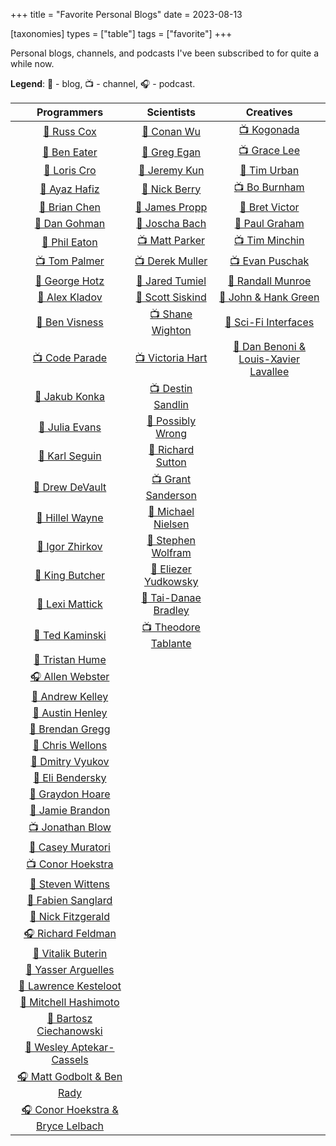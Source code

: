 +++
title = "Favorite Personal Blogs"
date = 2023-08-13

[taxonomies]
types = ["table"]
tags = ["favorite"]
+++

Personal blogs, channels, and podcasts I've been subscribed to for quite a while now.

<!-- more -->

**Legend**: 💭 - blog, 📺 - channel, 🎧 - podcast.

|                              Programmers                              |                               Scientists                               |                           Creatives                            |
|:---------------------------------------------------------------------:|:----------------------------------------------------------------------:|:--------------------------------------------------------------:|
|               [💭 Russ Cox](https://research.swtch.com)               |                  [💭 Conan Wu](https://conanwu.com/)                   |          [📺 Kogonada](https://kogonada.com/archive)           |
|           [💭 Ben Eater](https://www.youtube.com/@BenEater)           |   [💭 Greg Egan](https://www.gregegan.net/BIBLIOGRAPHY/Online.html)    | [📺 Grace Lee](https://www.youtube.com/@WhatsSoGreatAboutThat) |
|               [💭 Loris Cro](https://kristoff.it/blog/)               |                 [💭 Jeremy Kun](https://jeremykun.com)                 |        [💭 Tim Urban](https://waitbutwhy.com/archive/)         |
|                [💭 Ayaz Hafiz](https://ayazhafiz.com)                 |          [💭 Nick Berry](https://datagenetics.com/blog.html)           |      [📺 Bo Burnham](https://www.youtube.com/@boburnham)       |
|              [💭 Brian Chen](https://blog.vero.site/all)              |          [💭 James Propp](https://mathenchant.wordpress.com/)          |            [💭 Bret Victor](http://worrydream.com)             |
|           [💭 Dan Gohman](https://blog.sunfishcode.online/)           |                    [💭 Joscha Bach](http://bach.ai)                    |     [💭 Paul Graham](http://paulgraham.com/articles.html)      |
|             [💭 Phil Eaton](https://notes.eatonphil.com)              |        [📺 Matt Parker](https://www.youtube.com/@standupmaths)         |     [📺 Tim Minchin](https://www.youtube.com/@TimMinchin)      |
|         [📺 Tom Palmer](https://www.youtube.com/@contextfree)         |         [📺 Derek Muller](https://www.youtube.com/@veritasium)         |    [📺 Evan Puschak](https://www.youtube.com/@Nerdwriter1)     |
|           [💭 George Hotz](https://geohot.github.io/blog/)            |         [💭 Jared Tumiel](https://jaredtumiel.github.io/blog/)         |         [💭 Randall Munroe](https://xkcd.com/archive/)         |
|              [💭 Alex Kladov](https://matklad.github.io)              |        [💭 Scott Siskind](https://astralcodexten.substack.com)         |       [💭 John & Hank Green](https://nerdfighteria.com)        |
|                [💭 Ben Visness](https://bvisness.me/)                 |       [📺 Shane Wighton](https://www.youtube.com/@StuffMadeHere)       |      [💭 Sci-Fi Interfaces](https://scifiinterfaces.com)       |
|         [📺 Code Parade](https://www.youtube.com/@CodeParade)         |           [📺 Victoria Hart](https://www.youtube.com/Vihart)           | [💭 Dan Benoni & Louis-Xavier Lavallee](https://growth.design) |
|              [💭 Jakub Konka](http://www.jakubkonka.com)              |     [📺 Destin Sandlin](https://www.youtube.com/@smartereveryday)      |                                                                |
|                   [💭 Julia Evans](https://jvns.ca)                   |        [💭 Possibly Wrong](https://possiblywrong.wordpress.com)        |                                                                |
|             [💭 Karl Seguin](https://www.openmymind.net/)             |          [💭 Richard Sutton](http://www.incompleteideas.net)           |                                                                |
|              [💭 Drew DeVault](https://drewdevault.com)               |       [📺 Grant Sanderson](https://www.youtube.com/@3blue1brown)       |                                                                |
|   [💭 Hillel Wayne](https://buttondown.email/hillelwayne/archive/)    |           [💭 Michael Nielsen](https://michaelnielsen.org/)            |                                                                |
|           [💭 Igor Zhirkov](https://rubber-duck-typing.com)           | [💭 Stephen Wolfram](https://writings.stephenwolfram.com/all-by-date/) |                                                                |
|                 [💭 King Butcher](https://kprotty.me)                 |       [💭 Eliezer Yudkowsky](https://www.yudkowsky.net/sitemap/)       |                                                                |
|            [💭 Lexi Mattick](https://kognise.dev/writing)             |      [💭 Tai-Danae Bradley](https://www.math3ma.com/categories/)       |                                                                |
|         [💭 Ted Kaminski](https://www.tedinski.com/archive/)          |    [📺 Theodore Tablante](https://www.youtube.com/@BranchEducation)    |                                                                |
|           [💭 Tristan Hume](https://thume.ca/archive.html)            |                                                                        |                                                                |
|         [🎧 Allen Webster](https://conversations.mr4th.com/)          |                                                                        |                                                                |
|             [💭 Andrew Kelley](https://andrewkelley.me/)              |                                                                        |                                                                |
|        [💭 Austin Henley](https://austinhenley.com/blog.html)         |                                                                        |                                                                |
|        [💭 Brendan Gregg](https://www.brendangregg.com/blog/)         |                                                                        |                                                                |
|          [💭 Chris Wellons](https://nullprogram.com/index/)           |                                                                        |                                                                |
|          [💭 Dmitry Vyukov](https://www.1024cores.net/home/)          |                                                                        |                                                                |
|    [💭 Eli Bendersky](https://eli.thegreenplace.net/archives/all/)    |                                                                        |                                                                |
|          [💭 Graydon Hoare](https://graydon2.dreamwidth.org)          |                                                                        |                                                                |
|        [💭 Jamie Brandon](https://www.scattered-thoughts.net)         |                                                                        |                                                                |
|         [📺 Jonathan Blow](https://www.youtube.com/@jblow888)         |                                                                        |                                                                |
|         [💭 Casey Muratori](https://www.computerenhance.com/)         |                                                                        |                                                                |
|       [📺 Conor Hoekstra](https://www.youtube.com/@code_report)       |                                                                        |                                                                |
|                 [💭 Steven Wittens](https://acko.net)                 |                                                                        |                                                                |
|           [💭 Fabien Sanglard](https://fabiensanglard.net)            |                                                                        |                                                                |
|           [💭 Nick Fitzgerald](https://fitzgeraldnick.com/)           |                                                                        |                                                                |
|           [🎧 Richard Feldman](https://pod.link/1602572955)           |                                                                        |                                                                |
|               [💭 Vitalik Buterin](https://vitalik.ca)                |                                                                        |                                                                |
|             [💭 Yasser Arguelles](https://yasserarg.com/)             |                                                                        |                                                                |
|      [💭 Lawrence Kesteloot](https://www.teamten.com/lawrence/)       |                                                                        |                                                                |
|        [💭 Mitchell Hashimoto](https://mitchellh.com/writing)         |                                                                        |                                                                |
|      [💭 Bartosz Ciechanowski](https://ciechanow.ski/archives/)       |                                                                        |                                                                |
|        [💭 Wesley Aptekar-Cassels](https://blog.wesleyac.com)         |                                                                        |                                                                |
| [🎧 Matt Godbolt & Ben Rady](https://www.twoscomplement.org/#podcast) |                                                                        |                                                                |
|   [🎧 Conor Hoekstra & Bryce Lelbach](https://adspthepodcast.com/)    |                                                                        |                                                                |
